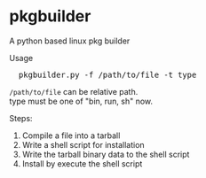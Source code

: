 pkgbuilder
==========

A python based linux pkg builder

Usage
<pre>
  pkgbuilder.py -f /path/to/file -t type
</pre>
<code>/path/to/file</code> can be relative path.</code><br/>
type must be one of "bin, run, sh" now.

Steps:
<ol>
  <li>Compile a file into a tarball</li>
  <li>Write a shell script for installation</li>
  <li>Write the tarball binary data to the shell script</li>
  <li>Install by execute the shell script</li>
</ol>
